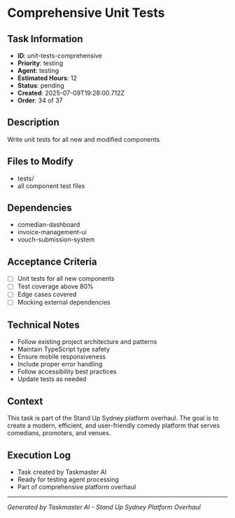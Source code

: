 # Comprehensive Unit Tests

## Task Information
- **ID**: unit-tests-comprehensive
- **Priority**: testing
- **Agent**: testing
- **Estimated Hours**: 12
- **Status**: pending
- **Created**: 2025-07-09T19:28:00.712Z
- **Order**: 34 of 37

## Description
Write unit tests for all new and modified components

## Files to Modify
- tests/
- all component test files

## Dependencies
- comedian-dashboard
- invoice-management-ui
- vouch-submission-system

## Acceptance Criteria
- [ ] Unit tests for all new components
- [ ] Test coverage above 80%
- [ ] Edge cases covered
- [ ] Mocking external dependencies

## Technical Notes
- Follow existing project architecture and patterns
- Maintain TypeScript type safety
- Ensure mobile responsiveness
- Include proper error handling
- Follow accessibility best practices
- Update tests as needed

## Context
This task is part of the Stand Up Sydney platform overhaul. The goal is to create a modern, efficient, and user-friendly comedy platform that serves comedians, promoters, and venues.

## Execution Log
- Task created by Taskmaster AI
- Ready for testing agent processing
- Part of comprehensive platform overhaul

---
*Generated by Taskmaster AI - Stand Up Sydney Platform Overhaul*
